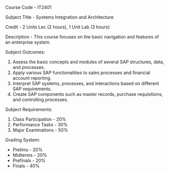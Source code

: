 Course Code - IT2401

Subject Title - Systems Integration and Architecture

Credit - 2 Units Lec (2 hours), 1 Unit Lab (3 hours)

Description - This course focuses on the basic navigation and features of an enterprise system.

Subject Outcomes:
1. Assess the basic concepts and modules of several SAP structures, data, and processes.
2. Apply various SAP functionalities to sales processes and financial account reporting.
3. Interpret SAP systems, processes, and interactions based on different SAP requirements.
4. Create SAP components such as master records, purchase requisitions, and controlling processes.

Subject Requirements:
1. Class Participation - 20%
2. Performance Tasks - 30%
3. Major Examinations - 50%

Grading System:
- Prelims - 20%
- Midterms - 20%
- Prefinals - 20%
- Finals - 40%
